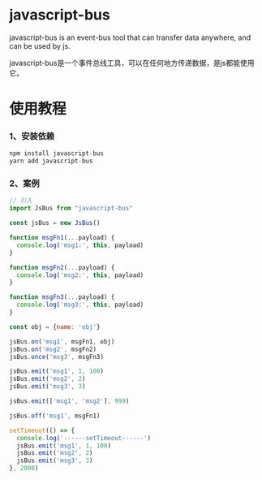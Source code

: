 #  javascript-bus

javascript-bus is an event-bus tool that can transfer data anywhere, and can be used by js.

javascript-bus是一个事件总线工具，可以在任何地方传递数据，是js都能使用它。

# 使用教程

### 1、安装依赖

```js
npm install javascript-bus
yarn add javascript-bus
```

### 2、案例

```js
// 引入
import JsBus from "javascript-bus"

const jsBus = new JsBus()

function msgFn1(...payload) {
  console.log('msg1:', this, payload)
}

function msgFn2(...payload) {
  console.log('msg2:', this, payload)
}

function msgFn3(...payload) {
  console.log('msg3:', this, payload)
}

const obj = {name: 'obj'}

jsBus.on('msg1', msgFn1, obj)
jsBus.on('msg2', msgFn2)
jsBus.once('msg3', msgFn3)

jsBus.emit('msg1', 1, 100)
jsBus.emit('msg2', 2)
jsBus.emit('msg3', 3)

jsBus.emit(['msg1', 'msg2'], 999)

jsBus.off('msg1', msgFn1)

setTimeout(() => {
  console.log('------setTimeout------')
  jsBus.emit('msg1', 1, 100)
  jsBus.emit('msg2', 2)
  jsBus.emit('msg3', 3)
}, 2000)
```



